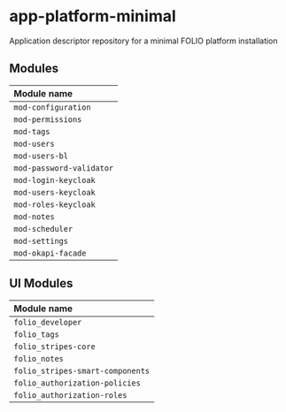 # app-platform-minimal

Application descriptor repository for a minimal FOLIO platform installation

## Modules

| Module name              |
|:-------------------------|
| `mod-configuration`      |
| `mod-permissions`        |
| `mod-tags`               |
| `mod-users`              |
| `mod-users-bl`           |
| `mod-password-validator` |
| `mod-login-keycloak`     |
| `mod-users-keycloak`     |
| `mod-roles-keycloak`     |
| `mod-notes`              |
| `mod-scheduler`          |
| `mod-settings`           |
| `mod-okapi-facade`       |

## UI Modules

| Module name                      |
|:---------------------------------|
| `folio_developer`                |
| `folio_tags`                     |
| `folio_stripes-core`             |
| `folio_notes`                    |
| `folio_stripes-smart-components` |
| `folio_authorization-policies`   |
| `folio_authorization-roles`      |
